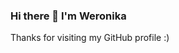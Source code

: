 ### Hi there 👋 I'm Weronika


Thanks for visiting my GitHub profile :)


<!--
<h3 >Languages I've worked with</h3>
<p>
  <img src="https://img.shields.io/badge/Python-BF8091?style=for-the-badge&logo=python&logoColor=white" alt="Python">
  <br>
  <img src="https://img.shields.io/badge/C%23-1C1C26?style=for-the-badge&logo=c-sharp&logoColor=white" alt="C#">
  <br>
  <img src="https://img.shields.io/badge/CSS-818B8C?&style=for-the-badge&logo=css3&logoColor=white" alt="CSS">
  <br>
  <img src="https://img.shields.io/badge/Sass-594842?style=for-the-badge&logo=sass&logoColor=white" alt="SASS">
  <br>
  <img src="https://img.shields.io/badge/HTML5-BFAEA8?style=for-the-badge&logo=html5&logoColor=white" alt="HTML">
  <br>
  <img src="https://img.shields.io/badge/JavaScript-594842?style=for-the-badge&logo=javascript&logoColor=white" alt="JS">
  <br>
  <img src="https://img.shields.io/badge/jQuery-818B8C?style=for-the-badge&logo=jquery&logoColor=white" alt="jQuery">
  <br>
  <img src="https://img.shields.io/badge/Java-1C1C26?style=for-the-badge&logo=java&logoColor=white" alt="Java">
  <br>
  <img src="https://img.shields.io/badge/PHP-BF8091?style=for-the-badge&logo=php&logoColor=white" alt="PHP">
</p>
-->
<!--
**WeraGitHub/WeraGitHub** is a ✨ _special_ ✨ repository because its `README.md` (this file) appears on your GitHub profile.

Here are some ideas to get you started:

- 🔭 I’m currently working on ...
- 🌱 I’m currently learning ...
- 👯 I’m looking to collaborate on ...
- 🤔 I’m looking for help with ...
- 💬 Ask me about ...
- 📫 How to reach me: ...
- 😄 Pronouns: ...
- ⚡ Fun fact: ...
-->
